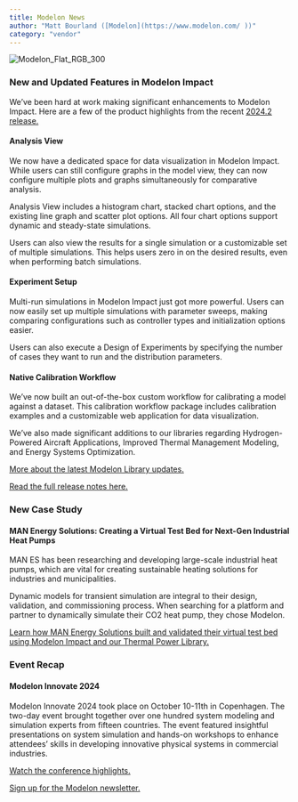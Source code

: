```yaml
---
title: Modelon News
author: "Matt Bourland ([Modelon](https://www.modelon.com/ ))"
category: "vendor"
---
```


![Modelon_Flat_RGB_300](https://github.com/user-attachments/assets/f62c1c8d-35d6-4e29-aefb-95fa3c1ba47e)

### New and Updated Features in Modelon Impact

We’ve been hard at work making significant enhancements to Modelon Impact. Here are a few of the product highlights from the recent [2024.2 release.](https://modelon.com/blog/2024-2-release/)

#### Analysis View

We now have a dedicated space for data visualization in Modelon Impact. While users can still configure graphs in the model view, they can now configure multiple plots and graphs simultaneously for comparative analysis. 

Analysis View includes a histogram chart, stacked chart options, and the existing line graph and scatter plot options. All four chart options support dynamic and steady-state simulations. 

Users can also view the results for a single simulation or a customizable set of multiple simulations. This helps users zero in on the desired results, even when performing batch simulations.

#### Experiment Setup

Multi-run simulations in Modelon Impact just got more powerful. Users can now easily set up multiple simulations with parameter sweeps, making comparing configurations such as controller types and initialization options easier. 

Users can also execute a Design of Experiments by specifying the number of cases they want to run and the distribution parameters.

#### Native Calibration Workflow

We’ve now built an out-of-the-box custom workflow for calibrating a model against a dataset. This calibration workflow package includes calibration examples and a customizable web application for data visualization. 

We’ve also made significant additions to our libraries regarding Hydrogen-Powered Aircraft Applications, Improved Thermal Management Modeling, and Energy Systems Optimization.

[More about the latest Modelon Library updates.](https://modelon.com/blog/2024-2-release/)

[Read the full release notes here.](https://help.modelon.com/latest/release_notes/latest/)

### New Case Study

#### MAN Energy Solutions: Creating a Virtual Test Bed for Next-Gen Industrial Heat Pumps

MAN ES has been researching and developing large-scale industrial heat pumps, which are vital for creating sustainable heating solutions for industries and municipalities. 

Dynamic models for transient simulation are integral to their design, validation, and commissioning process. When searching for a platform and partner to dynamically simulate their CO2 heat pump, they chose Modelon. 

[Learn how MAN Energy Solutions built and validated their virtual test bed using Modelon Impact and our Thermal Power Library.](https://modelon.com/support/creating-a-virtual-test-bed-for-next-gen-industrial-heat-pumps/)

### Event Recap

#### Modelon Innovate 2024

Modelon Innovate 2024 took place on October 10-11th in Copenhagen. The two-day event brought together over one hundred system modeling and simulation experts from fifteen countries. The event featured insightful presentations on system simulation and hands-on workshops to enhance attendees’ skills in developing innovative physical systems in commercial industries. 

[Watch the conference highlights.](https://www.youtube.com/watch?v=nGsOfByYZ1Q)

[Sign up for the Modelon newsletter.](https://modelon.com/news-blog/)
